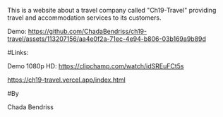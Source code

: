 This is a website about a travel company called "Ch19-Travel" providing travel and accommodation services to its customers.


Demo:
https://github.com/ChadaBendriss/ch19-travel/assets/113207156/aa4e0f2a-71ec-4e94-b806-03b169a9b89d


#Links:

Demo 1080p HD:
https://clipchamp.com/watch/idSREuFCt5s


https://ch19-travel.vercel.app/index.html

#By

Chada Bendriss


